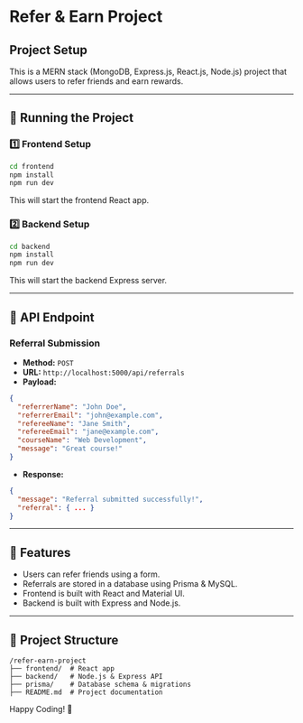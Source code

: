 # Refer & Earn Project

## Project Setup
This is a MERN stack (MongoDB, Express.js, React.js, Node.js) project that allows users to refer friends and earn rewards.

---

## 🚀 Running the Project

### 1️⃣ Frontend Setup
```sh
cd frontend
npm install
npm run dev
```
This will start the frontend React app.

### 2️⃣ Backend Setup
```sh
cd backend
npm install
npm run dev
```
This will start the backend Express server.

---

## 📌 API Endpoint
### Referral Submission
- **Method:** `POST`
- **URL:** `http://localhost:5000/api/referrals`
- **Payload:**
```json
{
  "referrerName": "John Doe",
  "referrerEmail": "john@example.com",
  "refereeName": "Jane Smith",
  "refereeEmail": "jane@example.com",
  "courseName": "Web Development",
  "message": "Great course!"
}
```
- **Response:**
```json
{
  "message": "Referral submitted successfully!",
  "referral": { ... }
}
```

---

## 🎯 Features
- Users can refer friends using a form.
- Referrals are stored in a database using Prisma & MySQL.
- Frontend is built with React and Material UI.
- Backend is built with Express and Node.js.

---

## 📂 Project Structure
```
/refer-earn-project
├── frontend/  # React app
├── backend/   # Node.js & Express API
├── prisma/    # Database schema & migrations
├── README.md  # Project documentation
```

Happy Coding! 🚀

